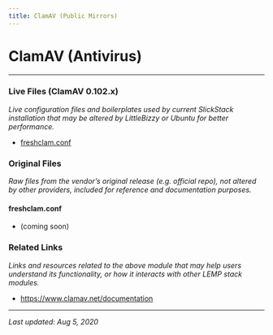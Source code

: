```yaml
---
title: ClamAV (Public Mirrors)
---
```


# ClamAV (Antivirus)

----

### Live Files (ClamAV 0.102.x)

*Live configuration files and boilerplates used by current SlickStack installation that may be altered by LittleBizzy or Ubuntu for better performance.*

* [freshclam.conf](freshclam-conf.txt)

### Original Files

*Raw files from the vendor’s original release (e.g. official repo), not altered by other providers, included for reference and documentation purposes.*

#### freshclam.conf

* (coming soon)

### Related Links

*Links and resources related to the above module that may help users understand its functionality, or how it interacts with other LEMP stack modules.*

* <a href="https://www.clamav.net/documentation">https://www.clamav.net/documentation</a>

----

*Last updated: Aug 5, 2020*
